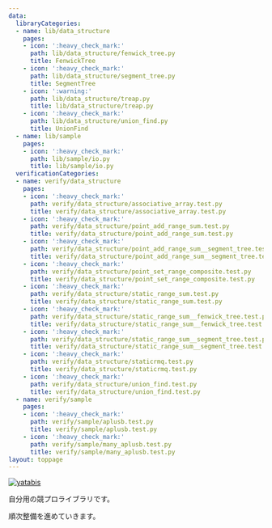 ```yaml
---
data:
  libraryCategories:
  - name: lib/data_structure
    pages:
    - icon: ':heavy_check_mark:'
      path: lib/data_structure/fenwick_tree.py
      title: FenwickTree
    - icon: ':heavy_check_mark:'
      path: lib/data_structure/segment_tree.py
      title: SegmentTree
    - icon: ':warning:'
      path: lib/data_structure/treap.py
      title: lib/data_structure/treap.py
    - icon: ':heavy_check_mark:'
      path: lib/data_structure/union_find.py
      title: UnionFind
  - name: lib/sample
    pages:
    - icon: ':heavy_check_mark:'
      path: lib/sample/io.py
      title: lib/sample/io.py
  verificationCategories:
  - name: verify/data_structure
    pages:
    - icon: ':heavy_check_mark:'
      path: verify/data_structure/associative_array.test.py
      title: verify/data_structure/associative_array.test.py
    - icon: ':heavy_check_mark:'
      path: verify/data_structure/point_add_range_sum.test.py
      title: verify/data_structure/point_add_range_sum.test.py
    - icon: ':heavy_check_mark:'
      path: verify/data_structure/point_add_range_sum__segment_tree.test.py
      title: verify/data_structure/point_add_range_sum__segment_tree.test.py
    - icon: ':heavy_check_mark:'
      path: verify/data_structure/point_set_range_composite.test.py
      title: verify/data_structure/point_set_range_composite.test.py
    - icon: ':heavy_check_mark:'
      path: verify/data_structure/static_range_sum.test.py
      title: verify/data_structure/static_range_sum.test.py
    - icon: ':heavy_check_mark:'
      path: verify/data_structure/static_range_sum__fenwick_tree.test.py
      title: verify/data_structure/static_range_sum__fenwick_tree.test.py
    - icon: ':heavy_check_mark:'
      path: verify/data_structure/static_range_sum__segment_tree.test.py
      title: verify/data_structure/static_range_sum__segment_tree.test.py
    - icon: ':heavy_check_mark:'
      path: verify/data_structure/staticrmq.test.py
      title: verify/data_structure/staticrmq.test.py
    - icon: ':heavy_check_mark:'
      path: verify/data_structure/union_find.test.py
      title: verify/data_structure/union_find.test.py
  - name: verify/sample
    pages:
    - icon: ':heavy_check_mark:'
      path: verify/sample/aplusb.test.py
      title: verify/sample/aplusb.test.py
    - icon: ':heavy_check_mark:'
      path: verify/sample/many_aplusb.test.py
      title: verify/sample/many_aplusb.test.py
layout: toppage
---
```

[![yatabis](https://img.shields.io/endpoint?url=https%3A%2F%2Fatcoder-badges.now.sh%2Fapi%2Fatcoder%2Fjson%2Fyatabis)](https://atcoder.jp/users/yatabis)

自分用の競プロライブラリです。

順次整備を進めていきます。
